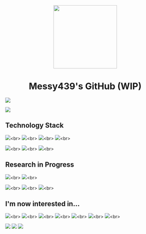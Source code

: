 <div align="center">
  <img width="200px" src="https://avatars.githubusercontent.com/u/137411057?v=4">
</div>

<h1 align="center">Messy439's GitHub (WIP)</h1>

[![](https://img.shields.io/badge/-Twitter-#1DA1F2?style=for-the-badge&labelColor=#1B1F24&logo=x&logoColor=white)](https://twitter.com/Messy439)

![](https://github-readme-stats.vercel.app/api/top-langs?username=Messy439&show_icons=true&locale=en&layout=compact)

## Technology Stack

![](https://skillicons.dev/icons?i=cpp,c,py,cs,")<br>
![](https://skillicons.dev/icons?i=bash,regex,md,")<br>
![](https://skillicons.dev/icons?i=vscode,git,github,visualstudio,")<br>
![](https://skillicons.dev/icons?i=ubuntu,")<br>

![](https://skillicons.dev/icons?i=java,rust,")<br>
![](https://skillicons.dev/icons?i=arduino,raspberrypi,")<br>
![](https://skillicons.dev/icons?i=gitlab,perl,postgres,")<br>

## Research in Progress

![](https://skillicons.dev/icons?i=html,css,js,ts,nodejs,npm,react,tailwind,nextjs,docker,firebase,gcp,githubactions,)<br>
![](https://skillicons.dev/icons?i=androidstudio,dart,flutter,)<br>

![](https://skillicons.dev/icons?i=latex,codepen,)<br>
![](https://skillicons.dev/icons?i=unity,dotnet,)<br>
![](https://skillicons.dev/icons?i=selenium,)<br>

## I'm now interested in...

![](https://skillicons.dev/icons?i=haskell,zig,)<br>
![](https://skillicons.dev/icons?i=tensorflow,)<br>
![](https://skillicons.dev/icons?i=ros,cmake,)<br>
![](https://skillicons.dev/icons?i=blender,unreal,)<br>
![](https://skillicons.dev/icons?i=yarn,pnpm,svg,sass,)<br>
![](https://skillicons.dev/icons?i=vim,neovim,nix,)<br>
![](https://skillicons.dev/icons?i=vscodium,)<br>

![](https://img.shields.io/badge/-MDX-#F7DF1E?style=for-the-badge&labelColor=#1B1F24&logo=mdx&logoColor=white)
![](https://img.shields.io/badge/-Cocos-#55C2E1?style=for-the-badge&labelColor=#1B1F24&logo=cocos&logoColor=white)
![](https://img.shields.io/badge/-LLVM-#262D3A?style=for-the-badge&labelColor=#1B1F24&logo=llvm&logoColor=white)

